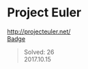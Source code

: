 # Project Euler
http://projecteuler.net/  
[Badge](http://projecteuler.net/profile/landron.png)
> Solved: 26  
> 2017.10.15
